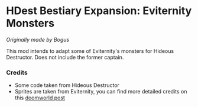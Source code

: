# HDest Bestiary Expansion: Eviternity Monsters

_Originally made by Bogus_

This mod intends to adapt some of Eviternity's monsters for Hideous Destructor. Does not include the former captain.

### Credits

- Some code taken from Hideous Destructor
- Sprites are taken from Eviternity, you can find more detailed credits on this [doomworld post](https://www.doomworld.com/forum/topic/103425-final-release-eviternity/)
